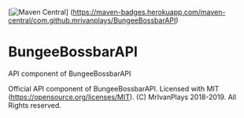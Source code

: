[![Maven Central](https://maven-badges.herokuapp.com/maven-central/com.github.mrivanplays/BungeeBossbarAPI/badge.svg)]
(https://maven-badges.herokuapp.com/maven-central/com.github.mrivanplays/BungeeBossbarAPI)

# BungeeBossbarAPI
API component of BungeeBossbarAPI

Official API component of BungeeBossbarAPI. Licensed with MIT (https://opensource.org/licenses/MIT). (C) MrIvanPlays 2018-2019. All Rights reserved.
